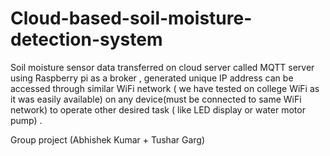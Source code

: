 # Cloud-based-soil-moisture-detection-system
Soil moisture sensor data transferred on cloud server called MQTT server using Raspberry pi as a broker , generated unique IP address can be accessed through similar WiFi network ( we have tested on college WiFi as it was  easily available) on any device(must be connected to same WiFi network) to operate other desired task ( like LED display or water motor pump) .

Group project (Abhishek Kumar + Tushar Garg)
